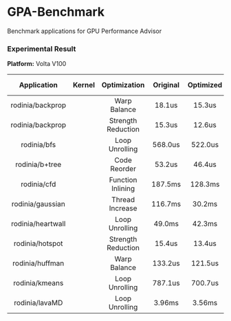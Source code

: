 # GPA-Benchmark
Benchmark applications for GPU Performance Advisor

### Experimental Result

**Platform:** Volta V100

|    Application    | Kernel |    Optimization    | Original | Optimized | Speedup | Estimate Speedup | Error | Input |
|:-----------------:|:------:|:------------------:|:--------:|:---------:|:-------:|:----------------:|:-----:|:-----:|
|  rodinia/backprop |        |    Warp Balance    |  18.1us  |   15.3us  |  1.18x  |       1.15x      |   3%  |       |
|  rodinia/backprop |        | Strength Reduction |  15.3us  |   12.6us  |  1.21x  |       1.12x      |   7%  |       |
|    rodinia/bfs    |        |   Loop Unrolling   |  568.0us |  522.0us  |  1.08x  |       1.11x      |   3%  |       |
|   rodinia/b+tree  |        |    Code Reorder    |  53.2us  |   46.4us  |  1.15x  |       1.31x      |  14%  |       |
|    rodinia/cfd    |        |  Function Inlining |  187.5ms |  128.3ms  |  1.46x  |       1.37x      |   6%  |       |
|  rodinia/gaussian |        |   Thread Increase  |  116.7ms |   30.2ms  |  3.86x  |       3.33x      |  14%  |       |
| rodinia/heartwall |        |   Loop Unrolling   |  49.0ms  |   42.3ms  |  1.16x  |       1.17x      |   1%  |       |
|  rodinia/hotspot  |        | Strength Reduction |  15.4us  |   13.4us  |  1.15x  |       1.17x      |   2%  |       |
|  rodinia/huffman  |        |    Warp Balance    |  133.2us |  121.5us  |  1.10x  |       1.22x      |   9%  |       |
|   rodinia/kmeans  |        |   Loop Unrolling   |  787.1us |  700.7us  |  1.12x  |       1.21x      |   8%  |       |
|   rodinia/lavaMD  |        |   Loop Unrolling   |  3.96ms  |   3.56ms  |  1.11x  |       1.12x      |   1%  |       |
